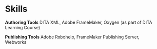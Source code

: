 # Skills


**Authoring Tools** DITA XML, Adobe FrameMaker, Oxygen (as part of DITA Learning Course)

**Publishing Tools** Adobe Robohelp, FrameMaker Publishing Server, Webworks
